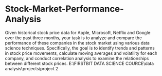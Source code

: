 # Stock-Market-Performance-Analysis
Given historical stock price data for Apple, Microsoft, Netflix and Google over the past three months, your task is to analyze and compare the performance of these companies in the stock market using various data science techniques. Specifically, the goal is to identify trends and patterns in stock price movements, calculate moving averages and volatility for each company, and conduct correlation analysis to examine the relationships between different stock prices.
E:\FIRSTBIT DATA SCIENCE COURCE\data analysis\projects\project 2
